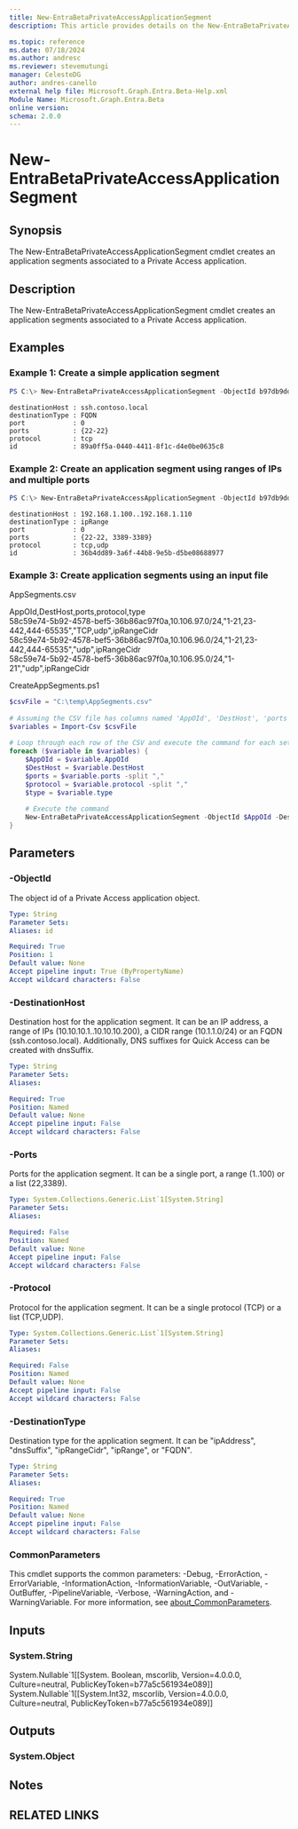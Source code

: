 ```yaml
---
title: New-EntraBetaPrivateAccessApplicationSegment
description: This article provides details on the New-EntraBetaPrivateAccessApplicationSegment command.

ms.topic: reference
ms.date: 07/18/2024
ms.author: andresc
ms.reviewer: stevemutungi
manager: CelesteDG
author: andres-canello
external help file: Microsoft.Graph.Entra.Beta-Help.xml
Module Name: Microsoft.Graph.Entra.Beta
online version:
schema: 2.0.0
---
```


# New-EntraBetaPrivateAccessApplicationSegment

## Synopsis
The New-EntraBetaPrivateAccessApplicationSegment cmdlet creates an application segments associated to a Private Access application.

## Description
The New-EntraBetaPrivateAccessApplicationSegment cmdlet creates an application segments associated to a Private Access application.

## Examples

### Example 1: Create a simple application segment
```powershell
PS C:\> New-EntraBetaPrivateAccessApplicationSegment -ObjectId b97db9dd-85c7-4365-ac05-bd824728ab83 -DestinationHost ssh.contoso.local -Ports 22 -Protocol TCP -DestinationType FQDN
```
```output
destinationHost : ssh.contoso.local
destinationType : FQDN
port            : 0
ports           : {22-22}
protocol        : tcp
id              : 89a0ff5a-0440-4411-8f1c-d4e0be0635c8
```

### Example 2: Create an application segment using ranges of IPs and multiple ports
```powershell
PS C:\> New-EntraBetaPrivateAccessApplicationSegment -ObjectId b97db9dd-85c7-4365-ac05-bd824728ab83 -DestinationHost 192.168.1.100..192.168.1.110 -Ports 22,3389 -Protocol TCP,UDP -DestinationType ipRange
```
```output
destinationHost : 192.168.1.100..192.168.1.110
destinationType : ipRange
port            : 0
ports           : {22-22, 3389-3389}
protocol        : tcp,udp
id              : 36b4dd89-3a6f-44b8-9e5b-d5be08688977
```

### Example 3: Create application segments using an input file

AppSegments.csv

AppOId,DestHost,ports,protocol,type\
58c59e74-5b92-4578-bef5-36b86ac97f0a,10.106.97.0/24,"1-21,23-442,444-65535","TCP,udp",ipRangeCidr\
58c59e74-5b92-4578-bef5-36b86ac97f0a,10.106.96.0/24,"1-21,23-442,444-65535","udp",ipRangeCidr\
58c59e74-5b92-4578-bef5-36b86ac97f0a,10.106.95.0/24,"1-21","udp",ipRangeCidr

CreateAppSegments.ps1
```powershell
﻿$csvFile = "C:\temp\AppSegments.csv"
 
# Assuming the CSV file has columns named 'AppOId', 'DestHost', 'ports', 'protocol', 'type'
$variables = Import-Csv $csvFile
 
# Loop through each row of the CSV and execute the command for each set of variables
foreach ($variable in $variables) {
    $AppOId = $variable.AppOId
    $DestHost = $variable.DestHost
    $ports = $variable.ports -split ","
    $protocol = $variable.protocol -split ","
    $type = $variable.type
 
    # Execute the command
    New-EntraBetaPrivateAccessApplicationSegment -ObjectId $AppOId -DestinationHost $DestHost -Ports $ports -Protocol $protocol -DestinationType $type
}
```


## Parameters

### -ObjectId
The object id of a Private Access application object.

```yaml
Type: String
Parameter Sets: 
Aliases: id

Required: True
Position: 1
Default value: None
Accept pipeline input: True (ByPropertyName)
Accept wildcard characters: False
```

### -DestinationHost
Destination host for the application segment. It can be an IP address, a range of IPs (10.10.10.1..10.10.10.200), a CIDR range (10.1.1.0/24) or an FQDN (ssh.contoso.local). Additionally, DNS suffixes for Quick Access can be created with dnsSuffix.

```yaml
Type: String
Parameter Sets: 
Aliases:

Required: True
Position: Named
Default value: None
Accept pipeline input: False
Accept wildcard characters: False
```

### -Ports
Ports for the application segment. It can be a single port, a range (1..100) or a list (22,3389).

```yaml
Type: System.Collections.Generic.List`1[System.String]
Parameter Sets: 
Aliases:

Required: False
Position: Named
Default value: None
Accept pipeline input: False
Accept wildcard characters: False
```

### -Protocol
Protocol for the application segment. It can be a single protocol (TCP) or a list (TCP,UDP).

```yaml
Type: System.Collections.Generic.List`1[System.String]
Parameter Sets: 
Aliases:

Required: False
Position: Named
Default value: None
Accept pipeline input: False
Accept wildcard characters: False
```

### -DestinationType
Destination type for the application segment. It can be "ipAddress", "dnsSuffix", "ipRangeCidr", "ipRange", or "FQDN".

```yaml
Type: String
Parameter Sets: 
Aliases:

Required: True
Position: Named
Default value: None
Accept pipeline input: False
Accept wildcard characters: False
```


### CommonParameters
This cmdlet supports the common parameters: -Debug, -ErrorAction, -ErrorVariable, -InformationAction, -InformationVariable, -OutVariable, -OutBuffer, -PipelineVariable, -Verbose, -WarningAction, and -WarningVariable. For more information, see [about_CommonParameters](https://go.microsoft.com/fwlink/?LinkID=113216).

## Inputs

### System.String
System.Nullable\`1\[\[System. Boolean, mscorlib, Version=4.0.0.0, Culture=neutral, PublicKeyToken=b77a5c561934e089\]\] System.Nullable\`1\[\[System.Int32, mscorlib, Version=4.0.0.0, Culture=neutral, PublicKeyToken=b77a5c561934e089\]\]

## Outputs

### System.Object
## Notes

## RELATED LINKS